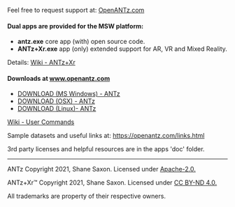 
Feel free to request support at: [OpenANTz.com](https://openantz.com/contact.html)

#### Dual apps are provided for the MSW platform:

- **antz.exe** core app (with) open source code.
- **ANTz+Xr.exe** app (only) extended support for AR, VR and Mixed Reality.

Details: [Wiki - ANTz+Xr](https://github.com/openantz/antz/wiki/ANTz+Xr)

#### Downloads at www.openantz.com
- <a href="https://openantz.com/download/msw/">DOWNLOAD (MS Windows) - ANTz</a>
- <a href="https://openantz.com/download/osx/">DOWNLOAD (OSX) - ANTz</a>
- <a href="https://openantz.com/download/linux/">DOWNLOAD (Linux)- ANTz</a>

[Wiki - User Commands](https://github.com/openantz/antz/wiki/User-Commands)

Sample datasets and useful links at: https://openantz.com/links.html

3rd party licenses and helpful resources are in the apps 'doc' folder.

----
ANTz Copyright 2021, Shane Saxon. Licensed under [Apache-2.0.](https://www.apache.org/licenses/LICENSE-2.0)

ANTz+Xr™ Copyright 2021, Shane Saxon. Licensed under [CC BY-ND 4.0.](https://creativecommons.org/licenses/by-nd/4.0/)

All trademarks are property of their respective owners.
